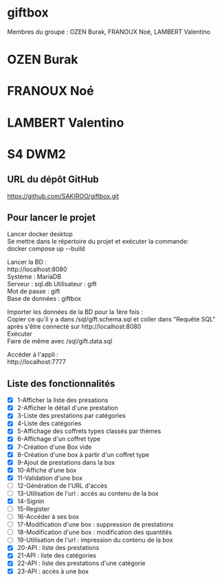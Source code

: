 # giftbox

Membres du groupe : OZEN Burak, FRANOUX Noé, LAMBERT Valentino


# OZEN Burak
# FRANOUX Noé
# LAMBERT Valentino
# S4 DWM2

## URL du dépôt GitHub
https://github.com/SAKIROO/giftbox.git

## Pour lancer le projet
Lancer docker desktop  
Se mettre dans le répertoire du projet et exécuter la commande:  
docker compose up --build

Lancer la BD :  
http://localhost:8080  
Système : MariaDB  
Serveur : sql.db
Utilisateur : gift  
Mot de passe : gift  
Base de données : giftbox

Importer les données de la BD pour la 1ère fois :  
Copier ce qu'il y a dans /sql/gift.schema.sql et coller dans "Requête SQL" après s'être connecté sur http://localhost:8080  
Exécuter  
Faire de même avec /sql/gift.data.sql

Accéder à l'appli :  
http://localhost:7777

## Liste des fonctionnalités
- [x] 1-Afficher la liste des presations
- [x] 2-Afficher le détail d'une prestation
- [x] 3-Liste des prestations par catégories
- [x] 4-Liste des catégories
- [x] 5-Affichage des coffrets types classés par thèmes
- [x] 6-Affichage d'un coffret type
- [x] 7-Création d'une Box vide
- [x] 8-Création d'une box à partir d'un coffret type
- [x] 9-Ajout de prestations dans la box
- [x] 10-Affiche d'une box
- [x] 11-Validation d'une box
- [ ] 12-Génération de l'URL d'accès
- [ ] 13-Utilisation de l'url : accès au contenu de la box
- [x] 14-Signin
- [ ] 15-Register
- [ ] 16-Accéder à ses box
- [ ] 17-Modification d'une box : suppression de prestations
- [ ] 18-Modification d'une box : modification des quantités
- [ ] 19-Utilisation de l'url : impression du contenu de la box
- [x] 20-API : liste des prestations
- [x] 21-API : liste des catégories
- [x] 22-API : liste des prestations d'une catégorie
- [x] 23-API : accès à une box